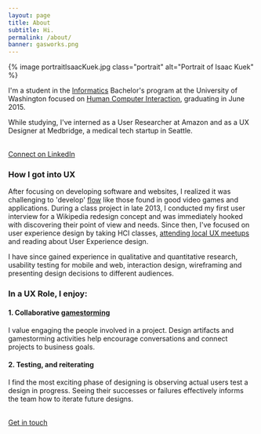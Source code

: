 ```yaml
---
layout: page
title: About
subtitle: Hi.
permalink: /about/
banner: gasworks.png
---
```



{% image portraitIsaacKuek.jpg class="portrait" alt="Portrait of Isaac Kuek" %}


I'm a student in the [Informatics][info] Bachelor's program at the University of Washington focused on [Human Computer Interaction](https://ischool.uw.edu/current/informatics/degree-plan/options), graduating in June 2015. 

While studying, I've interned as a User Researcher at Amazon and as a UX Designer at Medbridge, a medical tech startup in Seattle.

<br>
<a href="http://www.linkedin.com/in/isaackuek" class="button">
	Connect on LinkedIn
</a>

<br>

### How I got into UX

After focusing on developing software and websites, I realized it was challenging to 'develop' [flow](http://en.wikipedia.org/wiki/Flow_(psychology)) like those found in good video games and applications. During a class project in late 2013, I conducted my first user interview for a Wikipedia redesign concept and was immediately hooked with discovering their point of view and needs. Since then, I've focused on user experience design by taking HCI classes, [attending local UX meetups](http://www.meetup.com/SeattleUX/) and reading about User Experience design.

I have since gained experience in qualitative and quantitative research, usability testing for mobile and web, interaction design, wireframing and presenting design decisions to different audiences.

### In a UX Role, I enjoy:

#### __1. Collaborative [gamestorming](http://www.gamestorming.com)__
I value engaging the people involved in a project. Design artifacts and gamestorming activities help encourage conversations and connect projects to business goals. 

#### __2. Testing, and reiterating__
I find the most exciting phase of designing is observing actual users test a design in progress. Seeing their successes or failures effectively informs the team how to iterate future designs.

<br>

<a href="mailto:kuek.isaac@gmail.com" class="button">
	Get in touch
</a>

[info]: https://ischool.uw.edu/